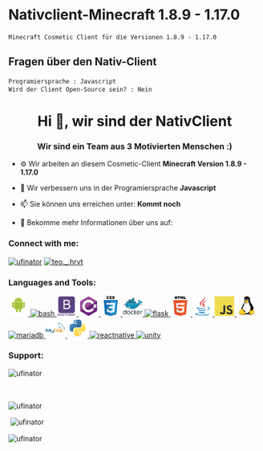 # Nativclient-Minecraft 1.8.9 - 1.17.0

    Minecraft Cosmetic Client für die Versionen 1.8.9 - 1.17.0

## Fragen über den Nativ-Client

    Programiersprache : Javascript
    Wird der Client Open-Source sein? : Nein


<h1 align="center">Hi 👋, wir sind der NativClient</h1>
<h3 align="center"> Wir sind ein Team aus 3 Motivierten Menschen :)</h3>

- ⚙️ Wir arbeiten an diesem Cosmetic-Client **Minecraft Version 1.8.9 - 1.17.0**

- 🌱 Wir verbessern uns in der Programiersprache **Javascript**

- 📫 Sie können uns erreichen unter: **Kommt noch**

- 📄 Bekomme mehr Informationen über uns auf: 

<h3 align="left">Connect with me:</h3>
<p align="left">
<a href="https://twitter.com/ufinator" target="blank"><img align="center" src="https://cdn.jsdelivr.net/npm/simple-icons@3.0.1/icons/twitter.svg" alt="ufinator" height="30" width="40" /></a>
<a href="https://instagram.com/teo._.hrvt" target="blank"><img align="center" src="https://cdn.jsdelivr.net/npm/simple-icons@3.0.1/icons/instagram.svg" alt="teo._.hrvt" height="30" width="40" /></a>
</p>

<h3 align="left">Languages and Tools:</h3>
<p align="left"> <a href="https://developer.android.com" target="_blank"> <img src="https://raw.githubusercontent.com/devicons/devicon/master/icons/android/android-original-wordmark.svg" alt="android" width="40" height="40"/> </a> <a href="https://www.gnu.org/software/bash/" target="_blank"> <img src="https://www.vectorlogo.zone/logos/gnu_bash/gnu_bash-icon.svg" alt="bash" width="40" height="40"/> </a> <a href="https://getbootstrap.com" target="_blank"> <img src="https://raw.githubusercontent.com/devicons/devicon/master/icons/bootstrap/bootstrap-plain-wordmark.svg" alt="bootstrap" width="40" height="40"/> </a> <a href="https://www.w3schools.com/cs/" target="_blank"> <img src="https://raw.githubusercontent.com/devicons/devicon/master/icons/csharp/csharp-original.svg" alt="csharp" width="40" height="40"/> </a> <a href="https://www.w3schools.com/css/" target="_blank"> <img src="https://raw.githubusercontent.com/devicons/devicon/master/icons/css3/css3-original-wordmark.svg" alt="css3" width="40" height="40"/> </a> <a href="https://www.docker.com/" target="_blank"> <img src="https://raw.githubusercontent.com/devicons/devicon/master/icons/docker/docker-original-wordmark.svg" alt="docker" width="40" height="40"/> </a> <a href="https://flask.palletsprojects.com/" target="_blank"> <img src="https://www.vectorlogo.zone/logos/pocoo_flask/pocoo_flask-icon.svg" alt="flask" width="40" height="40"/> </a> <a href="https://www.w3.org/html/" target="_blank"> <img src="https://raw.githubusercontent.com/devicons/devicon/master/icons/html5/html5-original-wordmark.svg" alt="html5" width="40" height="40"/> </a> <a href="https://www.java.com" target="_blank"> <img src="https://raw.githubusercontent.com/devicons/devicon/master/icons/java/java-original.svg" alt="java" width="40" height="40"/> </a> <a href="https://developer.mozilla.org/en-US/docs/Web/JavaScript" target="_blank"> <img src="https://raw.githubusercontent.com/devicons/devicon/master/icons/javascript/javascript-original.svg" alt="javascript" width="40" height="40"/> </a> <a href="https://www.linux.org/" target="_blank"> <img src="https://raw.githubusercontent.com/devicons/devicon/master/icons/linux/linux-original.svg" alt="linux" width="40" height="40"/> </a> <a href="https://mariadb.org/" target="_blank"> <img src="https://www.vectorlogo.zone/logos/mariadb/mariadb-icon.svg" alt="mariadb" width="40" height="40"/> </a> <a href="https://www.mysql.com/" target="_blank"> <img src="https://raw.githubusercontent.com/devicons/devicon/master/icons/mysql/mysql-original-wordmark.svg" alt="mysql" width="40" height="40"/> </a> <a href="https://www.python.org" target="_blank"> <img src="https://raw.githubusercontent.com/devicons/devicon/master/icons/python/python-original.svg" alt="python" width="40" height="40"/> </a> <a href="https://reactnative.dev/" target="_blank"> <img src="https://reactnative.dev/img/header_logo.svg" alt="reactnative" width="40" height="40"/> </a> <a href="https://unity.com/" target="_blank"> <img src="https://www.vectorlogo.zone/logos/unity3d/unity3d-icon.svg" alt="unity" width="40" height="40"/> </a> </p>

<h3 align="left">Support:</h3>
<p><a href="https://www.buymeacoffee.com/ufinator"> <img align="left" src="https://cdn.buymeacoffee.com/buttons/v2/default-yellow.png" height="50" width="210" alt="ufinator" /></a></p><br><br>

<br>

<p><img align="left" src="https://github-readme-stats.vercel.app/api/top-langs?username=ufinator&show_icons=true&theme=dark&locale=en&layout=compact" alt="ufinator" /></p>

<br>

<p>&nbsp;<img align="center" src="https://github-readme-stats.vercel.app/api?username=ufinator&show_icons=true&theme=dark&locale=en" alt="ufinator" /></p>

<p><img align="center" src="https://github-readme-streak-stats.herokuapp.com/?user=ufinator&theme=dark" alt="ufinator" /></p>

